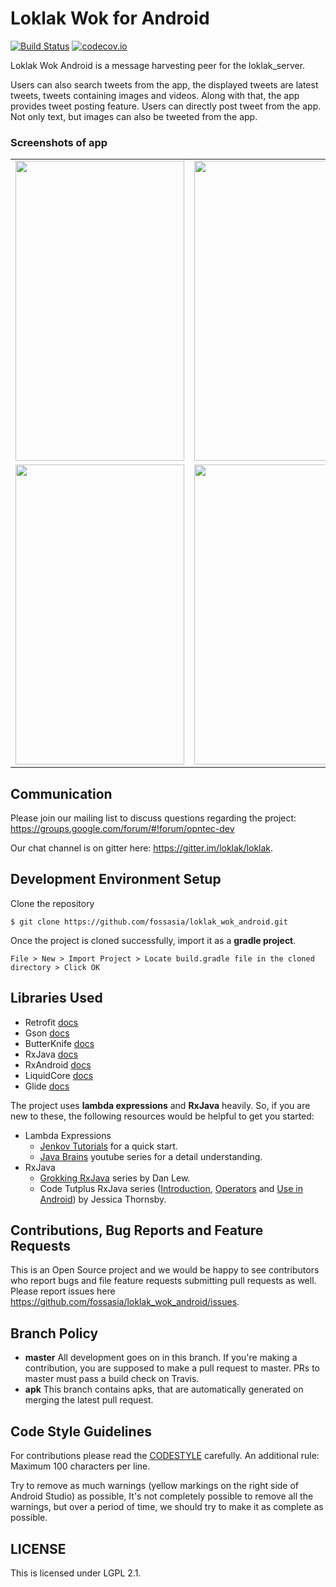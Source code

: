 # Loklak Wok for Android

[![Build Status](https://travis-ci.org/fossasia/loklak_wok_android.svg?branch=master)](https://travis-ci.org/fossasia/loklak_wok_android)
[![codecov.io](https://codecov.io/github/fossasia/loklak_wok_android/coverage.svg)](https://codecov.io/github/fossasia/loklak_wok_android)

Loklak Wok Android is a message harvesting peer for the loklak_server.

Users can also search tweets from the app, the displayed tweets are latest tweets, tweets containing
 images and videos. Along with that, the app provides tweet posting feature. Users can directly post
 tweet from the app. Not only text, but images can also be tweeted from the app.

### Screenshots of app

<table>
  <tr>
    <td><img src="docs/_static/tweet_harvesting.png" height = "480" width="270"></td>
    <td><img src="docs/_static/tweet_search_suggestions.png" height = "480" width="270"></td>
    <td><img src="docs/_static/tweet_search.png" height = "480" width="270"></td>
  <tr>
    <td><img src="docs/_static/tweet_post_authorization.png" height = "480" width="270"></td>
    <td><img src="docs/_static/twitter_authorization_login.png" height = "480" width="270"></td>
    <td><img src="docs/_static/tweet_posting.png" height = "480" width="270"></td>
  </tr>
</table>

## Communication
Please join our mailing list to discuss questions regarding the project: https://groups.google.com/forum/#!forum/opntec-dev

Our chat channel is on gitter here: https://gitter.im/loklak/loklak.

## Development Environment Setup
Clone the repository
```
$ git clone https://github.com/fossasia/loklak_wok_android.git 
```
Once the project is cloned successfully, import it as a **gradle project**.
```
File > New > Import Project > Locate build.gradle file in the cloned directory > Click OK
```

## Libraries Used
* Retrofit [docs](http://square.github.io/retrofit/2.x/retrofit/)
* Gson [docs](http://www.javadoc.io/doc/com.google.code.gson/gson/2.8.1)
* ButterKnife [docs](http://jakewharton.github.io/butterknife/javadoc/)
* RxJava [docs](http://reactivex.io/RxJava/javadoc/)
* RxAndroid [docs](https://www.javadoc.io/doc/io.reactivex/rxandroid/1.2.1)
* LiquidCore [docs](https://liquidplayer.github.io/LiquidCoreAndroid/0.2.2/)
* Glide [docs](http://bumptech.github.io/glide/javadocs/images/360/index.html)

The project uses **lambda expressions** and **RxJava** heavily. So, if you are new to these, the 
following resources would be helpful to get you started:
* Lambda Expressions
    * [Jenkov Tutorials](http://tutorials.jenkov.com/java/lambda-expressions.html) for a quick start.
    * [Java Brains](https://www.youtube.com/playlist?list=PLqq-6Pq4lTTa9YGfyhyW2CqdtW9RtY-I3) youtube
    series for a detail understanding.
* RxJava
    * [Grokking RxJava](http://blog.danlew.net/2014/09/15/grokking-rxjava-part-1/) series by Dan Lew.
    * Code Tutplus RxJava series ([Introduction](https://code.tutsplus.com/tutorials/getting-started-with-rxjava-20-for-android--cms-28345), 
    [Operators](https://code.tutsplus.com/tutorials/reactive-programming-operators-in-rxjava-20--cms-28396) 
    and [Use in Android](https://code.tutsplus.com/tutorials/rxjava-for-android-apps-introducing-rxbinding-and-rxlifecycle--cms-28565)) by Jessica Thornsby.

## Contributions, Bug Reports and Feature Requests
This is an Open Source project and we would be happy to see contributors who report bugs and file 
feature requests submitting pull requests as well. Please report issues here 
https://github.com/fossasia/loklak_wok_android/issues.

## Branch Policy
* **master** All development goes on in this branch. If you're making a contribution, you are 
supposed to make a pull request to master. PRs to master must pass a build check on Travis.
* **apk** This branch contains apks, that are automatically generated on merging the latest pull request.

## Code Style Guidelines
For contributions please read the [CODESTYLE](https://source.android.com/source/code-style) carefully.
An additional rule: Maximum 100 characters per line.

Try to remove as much warnings (yellow markings on the right side of Android Studio) as possible, 
It's not completely possible to remove all the warnings, but over a period of time, we should try to
 make it as complete as possible.

## LICENSE
This is licensed under LGPL 2.1.
